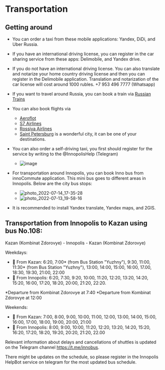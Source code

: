 # Transportation 

## Getting around
- You can order a taxi from these mobile applications: Yandex, DiDi, and Uber Russia.
- If you have an international driving license, you can register in the car sharing service from these apps: Delimobile, and Yandex drive.
- If you do not have an international driving license. You can also translate and notarize your home country driving license and then you can register in the Delimobile application. Translation and notarization of the car license will cost around 1000 rubles.  +7 953 496 7777 (Whatsapp)

- If you want to travel around Russia, you can book a train via [Russian Trains](https://www.russiantrains.com/en/route/train-kazan-moscow)
- You can also book flights via
  - [Aeroflot](https://www.aeroflot.ru/ru-en)
  - [S7 Airlines](https://www.s7.ru/ru/)
  - [Rossiya Airlines](https://www.rossiya-airlines.com/en/)
  - [Saint Petersburg](https://en.wikipedia.org/wiki/Saint_Petersburg) is a wonderful city, it can be one of your destinations.
- You can also order a self-driving taxi, you first should register for the service by writing to the @InnopolisHelp (Telegram)
  - ![image](https://user-images.githubusercontent.com/90580636/179014746-41094a16-5094-4f16-a59a-2dffc6aa8895.png)

- For transportation around Innopolis, you can book Inno bus from innoCommute application. This mini bus goes to different areas in Innopolis. Below are the city bus stops:
  - ![photo_2022-07-14_17-35-28](https://user-images.githubusercontent.com/90580636/179008606-7f509018-505d-4bbb-9d9b-81a4080b7e83.jpg)
  - ![photo_2022-07-13_19-58-16](https://user-images.githubusercontent.com/90580636/179008618-68b491dd-666b-46c2-b30a-31c0afae8096.jpg)

- It is recommended to install Yandex translate, Yandex maps, and 2GIS.
## Transportation from Innopolis to Kazan using bus No.108:
Kazan (Kombinat Zdorovye) - Innopolis - Kazan (Kombinat Zdorovye)

Weekdays: 
- 🚌 From Kazan: 6:20, 7:00* (from Bus Station "Yuzhny"), 9:30, 11:00, 11:30* (from Bus Station "Yuzhny"), 13:00, 14:00, 15:00, 16:00, 17.00, 18:30, 19:30, 21:00, 22:00
- 🚌 From Innopolis: 6:20, 7:30, 9:20, 10:00, 11:20, 12:20, 13:20, 14:20, 15:20, 16:00, 17:20, 18:20, 20:00, 21:20, 22:20.

*Departure from Kombinat Zdorovye at 7:40
*Departure from Kombinat Zdorovye at 12:00

Weekends:
- 🚌 From Kazan: 7:00, 8:00, 9:00, 10:00, 11:00, 12:00, 13:00, 14:00, 15:00, 16:00, 17:00, 18:00, 19:00, 20:00, 21:00
- 🚌 From Innopolis: 8:00, 9:00, 10:00, 11:20, 12:20, 13:20, 14:20, 15:20, 16:20, 17:20, 18:20, 19:20, 20:20, 21:20, 22.00 

Relevant information about delays and cancellations of shuttles is updated on the Telegram channel https://t.me/innobus.

There might be updates on the schedule, so please register in the Innopolis HelpBot service on telegram for the most updated bus schedule.